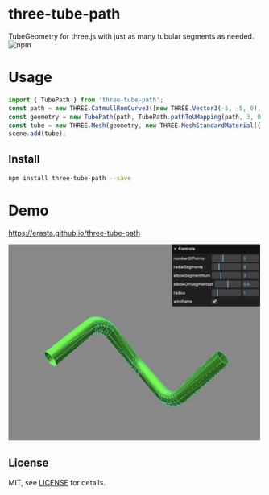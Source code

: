 # three-tube-path
TubeGeometry for three.js with just as many tubular segments as needed.
![npm](https://img.shields.io/npm/v/three-tube-path?style=plastic)

# Usage
```js
import { TubePath } from 'three-tube-path';
const path = new THREE.CatmullRomCurve3([new THREE.Vector3(-5, -5, 0), new THREE.Vector3(-5, 5, 0), new THREE.Vector3(5, 5, 0)]);
const geometry = new TubePath(path, TubePath.pathToUMapping(path, 3, 0.3), 1, 8, false);
const tube = new THREE.Mesh(geometry, new THREE.MeshStandardMaterial({ color: 'green' }));
scene.add(tube);
```

## Install
```sh
npm install three-tube-path --save
```

# Demo
https://erasta.github.io/three-tube-path

<img src="files/ScreenShot.png" width=500/>

## License

MIT, see [LICENSE](http://github.com/erasta/three-tube-path/blob/master/LICENSE) for details.